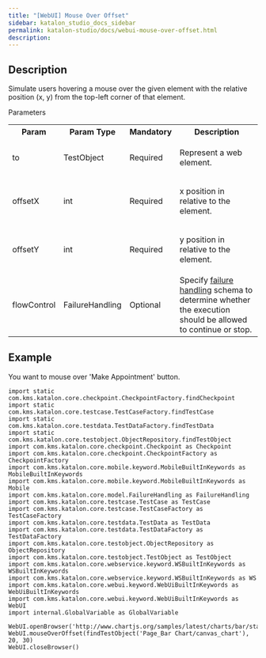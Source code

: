 ```yaml
---
title: "[WebUI] Mouse Over Offset" 
sidebar: katalon_studio_docs_sidebar
permalink: katalon-studio/docs/webui-mouse-over-offset.html 
description: 
---
```

Description
-----------

Simulate users hovering a mouse over the given element with the relative position (x, y) from the top-left corner of that element.

Parameters

<table class="" style="table-layout: fixed;"><colgroup class="" style=""><col style="" class=""><col style="" class=""><col style="" class=""><col style="" class=""></colgroup><tbody class="" style=""><tr class="" style=""><th class="" style="">Param</th><th class="" colspan="1" style="">Param Type</th><th class="" colspan="1" style="">Mandatory</th><th class="" style="">Description</th></tr><tr class="" style=""><td class="" style=""><span style="" class="">to</span></td><td class="" colspan="1" style="">TestObject</td><td class="" colspan="1" style="">Required</td><td class="" style=""><p class="" style=""><span style="" class="">Represent a web element.</span></p></td></tr><tr class="" style=""><td class="" colspan="1" style="">offsetX</td><td class="" colspan="1" style="">int</td><td class="" colspan="1" style="">Required</td><td class="" colspan="1" style=""><p class="" style="">x position in relative to the element.</p></td></tr><tr class="" style=""><td class="" colspan="1" style="">offsetY</td><td class="" colspan="1" style="">int</td><td class="" colspan="1" style="">Required</td><td class="" colspan="1" style=""><p class="" style="">y position in relative to the element.</p></td></tr><tr class="" style=""><td class="" style=""><span style="" class="">flowControl</span></td><td class="" colspan="1" style="">FailureHandling</td><td class="" colspan="1" style="">Optional</td><td class="" style="">Specify <a href="https://docs.katalon.com/x/qAAM" rel="nofollow" class="" style="">failure handling</a> schema to determine whether the execution should be allowed to continue or stop.</td></tr></tbody></table>

Example
-------

You want to mouse over 'Make Appointment' button.

```
import static com.kms.katalon.core.checkpoint.CheckpointFactory.findCheckpoint
import static com.kms.katalon.core.testcase.TestCaseFactory.findTestCase
import static com.kms.katalon.core.testdata.TestDataFactory.findTestData
import static com.kms.katalon.core.testobject.ObjectRepository.findTestObject
import com.kms.katalon.core.checkpoint.Checkpoint as Checkpoint
import com.kms.katalon.core.checkpoint.CheckpointFactory as CheckpointFactory
import com.kms.katalon.core.mobile.keyword.MobileBuiltInKeywords as MobileBuiltInKeywords
import com.kms.katalon.core.mobile.keyword.MobileBuiltInKeywords as Mobile
import com.kms.katalon.core.model.FailureHandling as FailureHandling
import com.kms.katalon.core.testcase.TestCase as TestCase
import com.kms.katalon.core.testcase.TestCaseFactory as TestCaseFactory
import com.kms.katalon.core.testdata.TestData as TestData
import com.kms.katalon.core.testdata.TestDataFactory as TestDataFactory
import com.kms.katalon.core.testobject.ObjectRepository as ObjectRepository
import com.kms.katalon.core.testobject.TestObject as TestObject
import com.kms.katalon.core.webservice.keyword.WSBuiltInKeywords as WSBuiltInKeywords
import com.kms.katalon.core.webservice.keyword.WSBuiltInKeywords as WS
import com.kms.katalon.core.webui.keyword.WebUiBuiltInKeywords as WebUiBuiltInKeywords
import com.kms.katalon.core.webui.keyword.WebUiBuiltInKeywords as WebUI
import internal.GlobalVariable as GlobalVariable

WebUI.openBrowser('http://www.chartjs.org/samples/latest/charts/bar/stacked.html')
WebUI.mouseOverOffset(findTestObject('Page_Bar Chart/canvas_chart'), 20, 30)
WebUI.closeBrowser()
```